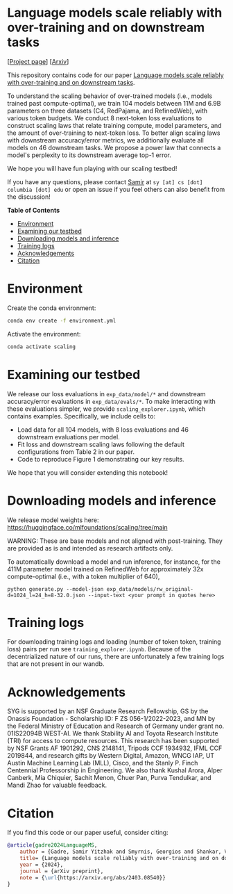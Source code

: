 # Language models scale reliably with over-training and on downstream tasks

[[Project page](https://mlfoundations.github.io/scaling/)] [[Arxiv](https://arxiv.org/abs/2403.08540)]

This repository contains code for our paper [Language models scale reliably with over-training and on downstream tasks](https://arxiv.org/abs/2403.08540).

To understand the scaling behavior of over-trained models (i.e., models trained past compute-optimal), we train 104 models between 11M and 6.9B parameters on three datasets (C4, RedPajama, and RefinedWeb), with various token budgets. We conduct 8 next-token loss evaluations to construct scaling laws that relate training compute, model parameters, and the amount of over-training to next-token loss. To better align scaling laws with downstream accuracy/error metrics, we additionally evaluate all models on 46 downstream tasks. We propose a power law that connects a model's perplexity to its downstream average top-1 error.

We hope you will have fun playing with our scaling testbed!

If you have any questions, please contact [Samir](https://sagadre.github.io) at `sy [at] cs [dot] columbia [dot] edu` or open an issue if you feel others can also benefit from the discussion!

**Table of Contents**

- [Environment](#environment)
- [Examining our testbed](#examining-our-testbed)
- [Downloading models and inference](#downloading-models-and-inference)
- [Training logs](#training-logs)
- [Acknowledgements](#acknowledgements)
- [Citation](#citation)

# Environment

Create the conda environment:
```sh
conda env create -f environment.yml
```
Activate the environment:
```sh
conda activate scaling
```

# Examining our testbed
We release our loss evaluations in `exp_data/model/*` and downstream accuracy/error evaluations in `exp_data/evals/*`.
To make interacting with these evaluations simpler, we provide `scaling_explorer.ipynb`, which contains examples. Specifically, we include cells to:
* Load data for all 104 models, with 8 loss evaluations and 46 downstream evaluations per model.
* Fit loss and downstream scaling laws following the default configurations from Table 2 in our paper.
* Code to reproduce Figure 1 demonstrating our key results.

We hope that you will consider extending this notebook!

# Downloading models and inference
We release model weights here: https://huggingface.co/mlfoundations/scaling/tree/main

WARNING: These are base models and not aligned with post-training. They are provided as is and intended as research artifacts only.

To automatically download a model and run inference, for instance, for the 411M parameter model trained on RefinedWeb for approximately 32x compute-optimal (i.e., with a token multiplier of 640),
```
python generate.py --model-json exp_data/models/rw_original-d=1024_l=24_h=8-32.0.json --input-text <your prompt in quotes here>
```

# Training logs
For downloading training logs and loading (number of token token, training loss) pairs per run see `training_explorer.ipynb`. Because of the decentrialized nature of our runs, there are unfortunately a few training logs that are not present in our wandb.

# Acknowledgements

SYG is supported by an NSF Graduate Research Fellowship, GS by the Onassis Foundation - Scholarship ID: F ZS 056-1/2022-2023, and MN by the Federal Ministry of Education and Research of Germany under grant no. 01IS22094B WEST-AI. We thank Stability AI and Toyota Research Institute (TRI) for access to compute resources. This research has been supported by NSF Grants AF 1901292, CNS 2148141, Tripods CCF 1934932, IFML CCF 2019844, and research gifts by Western Digital, Amazon, WNCG IAP, UT Austin Machine Learning Lab (MLL), Cisco, and the Stanly P. Finch Centennial Professorship in Engineering. We also thank Kushal Arora, Alper Canberk, Mia Chiquier, Sachit Menon, Chuer Pan, Purva Tendulkar, and Mandi Zhao for valuable feedback.

# Citation

If you find this code or our paper useful, consider citing:

```bibtex
@article{gadre2024LanguageMS,
    author = {Gadre, Samir Yitzhak and Smyrnis, Georgios and Shankar, Vaishaal and Gururangan, Suchin and Wortsman, Mitchell and Shao, Rulin and Mercat, Jean and Fang, Alex and Li, Jeffrey and Keh, Sedrick and Xin, Rui and Nezhurina, Marianna and Vasiljevic, Igor and Jitsev, Jenia and Dimakis, Alexandros G. and Ilharco, Gabriel and Song, Shuran and Kollar, Thomas and Carmon, Yair and Dave, Achal and Heckel, Reinhard and Muennighoff, Niklas and Schmidt, Ludwig},
    title= {Language models scale reliably with over-training and on downstream tasks},
    year = {2024},
    journal = {arXiv preprint},
    note = {\url{https://arxiv.org/abs/2403.08540}}
}
```
